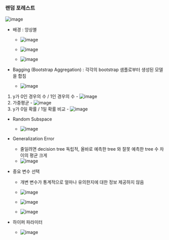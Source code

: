 ### 랜덤 포레스트 

  ![image](https://user-images.githubusercontent.com/79842387/112488169-a8ca4e80-8dc0-11eb-88c3-9d642022ee8f.png) 

  - 배경 : 앙상블
    - ![image](https://user-images.githubusercontent.com/79842387/112488271-baabf180-8dc0-11eb-89de-79bfa473db33.png) 
    - ![image](https://user-images.githubusercontent.com/79842387/112489240-9d2b5780-8dc1-11eb-9518-3fbf2449b5f5.png)

    - ![image](https://user-images.githubusercontent.com/79842387/112489356-b6cc9f00-8dc1-11eb-84bc-eb8cd096bf76.png)

  - Bagging (Bootstrap Aggregation) : 각각의 bootstrap 샘플로부터 생성된 모델을 합침

    - ![image](https://user-images.githubusercontent.com/79842387/112489698-09a65680-8dc2-11eb-991e-fdd823a97bab.png)
  1) y가 0인 경우의 수 / 1인 경우의 수
    - ![image](https://user-images.githubusercontent.com/79842387/112489981-512ce280-8dc2-11eb-9ff7-b572f98d7652.png) 
  2) 가중평균
    - ![image](https://user-images.githubusercontent.com/79842387/112490272-93562400-8dc2-11eb-8fea-b40a818f250f.png)
  3) y가 0일 확률 / 1일 확률 비교
    - ![image](https://user-images.githubusercontent.com/79842387/112490600-db754680-8dc2-11eb-9c7c-a4032a5bf3b5.png)

  - Random Subspace
    - ![image](https://user-images.githubusercontent.com/79842387/112490958-3018c180-8dc3-11eb-95bd-698706395857.png)


  - Generalization Error
    - 줄일려면 decision tree 독립적, 올바로 예측한 tree 와 잘못 예측한 tree 수 차이의 평균 크게
    - ![image](https://user-images.githubusercontent.com/79842387/112491346-90a7fe80-8dc3-11eb-976e-c35085540f0a.png)

  - 중요 변수 선택
    - 개변 변수가 통계적으로 얼마나 유의한지에 대한 정보 제공하지 않음
    - ![image](https://user-images.githubusercontent.com/79842387/112491635-d795f400-8dc3-11eb-9a23-95e3cacf7490.png)

    - ![image](https://user-images.githubusercontent.com/79842387/112491755-f5635900-8dc3-11eb-964d-67c375a061b6.png)

    - ![image](https://user-images.githubusercontent.com/79842387/112492654-ca2d3980-8dc4-11eb-8563-644ed64f2043.png)

  - 하이퍼 파라미터
    - ![image](https://user-images.githubusercontent.com/79842387/112493009-1e381e00-8dc5-11eb-8bd8-688db91a29a7.png)

